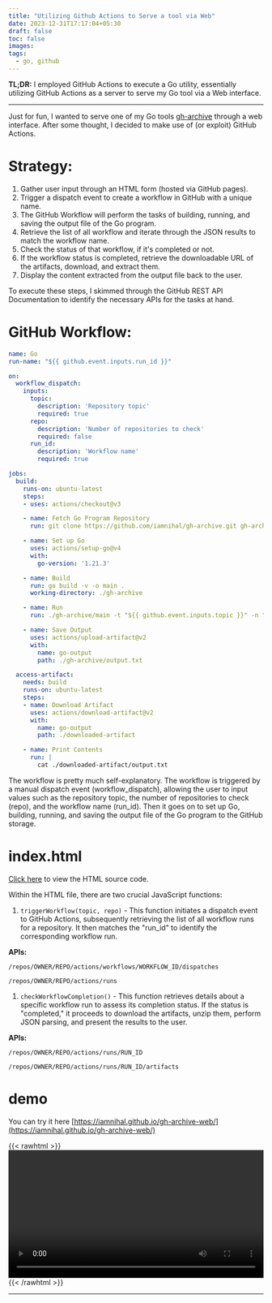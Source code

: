 ```yaml
---
title: "Utilizing Github Actions to Serve a tool via Web"
date: 2023-12-31T17:17:04+05:30
draft: false
toc: false
images:
tags:
  - go, github
---
```

**TL;DR:** I employed GitHub Actions to execute a Go utility, essentially utilizing GitHub Actions as a server to serve my Go tool via a Web interface.

---

Just for fun, I wanted to serve one of my Go tools [gh-archive](https://github.com/iamnihal/gh-archive) through a web interface. After some thought, I decided to make use of (or exploit) GitHub Actions.


# Strategy:

1. Gather user input through an HTML form (hosted via GitHub pages).
2. Trigger a dispatch event to create a workflow in GitHub with a unique name.
3. The GitHub Workflow will perform the tasks of building, running, and saving the output file of the Go program.
4. Retrieve the list of all workflow and iterate through the JSON results to match the workflow name.
5. Check the status of that workflow, if it's completed or not.
6. If the workflow status is completed, retrieve the downloadable URL of the artifacts, download, and extract them.
7. Display the content extracted from the output file back to the user.

To execute these steps, I skimmed through the GitHub REST API Documentation to identify the necessary APIs for the tasks at hand.

# GitHub Workflow:
```yaml
name: Go
run-name: "${{ github.event.inputs.run_id }}"

on:
  workflow_dispatch:
    inputs:
      topic:
        description: 'Repository topic'
        required: true
      repo:
        description: 'Number of repositories to check'
        required: false
      run_id:
        description: 'Workflow name'
        required: true

jobs:
  build:
    runs-on: ubuntu-latest
    steps:
    - uses: actions/checkout@v3

    - name: Fetch Go Program Repository
      run: git clone https://github.com/iamnihal/gh-archive.git gh-archive

    - name: Set up Go
      uses: actions/setup-go@v4
      with:
        go-version: '1.21.3'

    - name: Build
      run: go build -v -o main .
      working-directory: ./gh-archive

    - name: Run
      run: ./gh-archive/main -t "${{ github.event.inputs.topic }}" -n "${{ github.event.inputs.repo }}" -o ./gh-archive/output.txt

    - name: Save Output
      uses: actions/upload-artifact@v2
      with:
        name: go-output
        path: ./gh-archive/output.txt

  access-artifact:
    needs: build
    runs-on: ubuntu-latest
    steps:
    - name: Download Artifact
      uses: actions/download-artifact@v2
      with:
        name: go-output
        path: ./downloaded-artifact

    - name: Print Contents
      run: |
        cat ./downloaded-artifact/output.txt
```
The workflow is pretty much self-explanatory. The workflow is triggered by a manual dispatch event (workflow_dispatch), allowing the user to input values such as the repository topic, the number of repositories to check (repo), and the workflow name (run_id). Then it goes on to set up Go, building, running, and saving the output file of the Go program to the GitHub storage.


# index.html
[Click here](https://github.com/iamnihal/gh-archive-web/blob/main/index.html) to view the HTML source code.

Within the HTML file, there are two crucial JavaScript functions:
1. `triggerWorkflow(topic, repo)` - This function initiates a dispatch event to GitHub Actions, subsequently retrieving the list of all workflow runs for a repository. It then matches the "run_id" to identify the corresponding workflow run.

**APIs:**

```
/repos/OWNER/REPO/actions/workflows/WORKFLOW_ID/dispatches

```
```
/repos/OWNER/REPO/actions/runs
```

1. `checkWorkflowCompletion()` - This function retrieves details about a specific workflow run to assess its completion status. If the status is "completed," it proceeds to download the artifacts, unzip them, perform JSON parsing, and present the results to the user.

**APIs:**


```
/repos/OWNER/REPO/actions/runs/RUN_ID

```
```
/repos/OWNER/REPO/actions/runs/RUN_ID/artifacts
```

# demo

You can try it here [https://iamnihal.github.io/gh-archive-web/](https://iamnihal.github.io/gh-archive-web/)

{{< rawhtml >}}
<video width=100% controls autoplay>
    <source src="/posts/demo.mp4" type="video/mp4">
    Your browser does not support the video tag.
</video>
{{< /rawhtml >}}

---